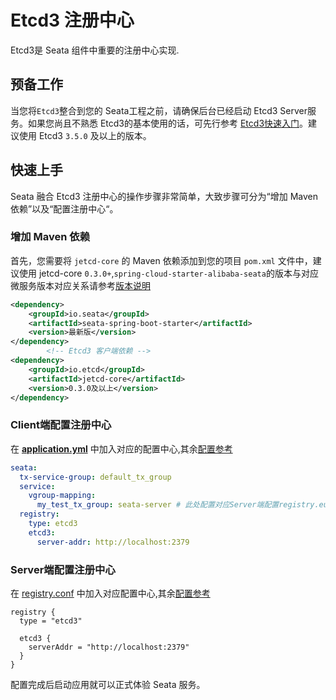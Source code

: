 # Etcd3 注册中心

Etcd3是 Seata 组件中重要的注册中心实现.

## 预备工作

当您将`Etcd3`整合到您的 Seata工程之前，请确保后台已经启动 Etcd3 Server服务。如果您尚且不熟悉 Etcd3的基本使用的话，可先行参考 [Etcd3快速入门](https://etcd.io/docs/v3.5/quickstart)。建议使用 Etcd3 `3.5.0` 及以上的版本。

## 快速上手

Seata 融合 Etcd3 注册中心的操作步骤非常简单，大致步骤可分为“增加 Maven 依赖”以及“配置注册中心“。

### 增加 Maven 依赖

首先，您需要将 `jetcd-core` 的 Maven 依赖添加到您的项目 `pom.xml` 文件中，建议使用 jetcd-core `0.3.0+`,`spring-cloud-starter-alibaba-seata`的版本与对应微服务版本对应关系请参考[版本说明](https://github.com/alibaba/spring-cloud-alibaba/wiki/%E7%89%88%E6%9C%AC%E8%AF%B4%E6%98%8E)

```xml
<dependency>
    <groupId>io.seata</groupId>
    <artifactId>seata-spring-boot-starter</artifactId>
    <version>最新版</version>
</dependency>
        <!-- Etcd3 客户端依赖 -->
<dependency>
    <groupId>io.etcd</groupId>
    <artifactId>jetcd-core</artifactId>
    <version>0.3.0及以上</version>
</dependency>

```

### Client端配置注册中心

在 [**application.yml**](https://github.com/seata/seata/blob/develop/script/client/spring/application.yml) 中加入对应的配置中心,其余[配置参考](https://github.com/seata/seata/tree/develop/script/client)

```yaml
seata:
  tx-service-group: default_tx_group
  service:
    vgroup-mapping:
      my_test_tx_group: seata-server # 此处配置对应Server端配置registry.eureka.application的值
  registry:
    type: etcd3
    etcd3:
      server-addr: http://localhost:2379
```

### Server端配置注册中心

在 [registry.conf](https://github.com/seata/seata/blob/develop/script/server/config/registry.conf) 中加入对应配置中心,其余[配置参考](https://github.com/seata/seata/tree/develop/script/server)

```
registry {
  type = "etcd3"
 
  etcd3 {
    serverAddr = "http://localhost:2379"
  }
}
```

配置完成后启动应用就可以正式体验 Seata 服务。